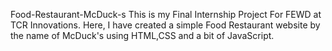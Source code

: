 Food-Restaurant-McDuck-s
This is my Final Internship Project For FEWD at TCR Innovations. Here, I have created a simple Food Restaurant website by the name of McDuck's using HTML,CSS and a bit of JavaScript.
